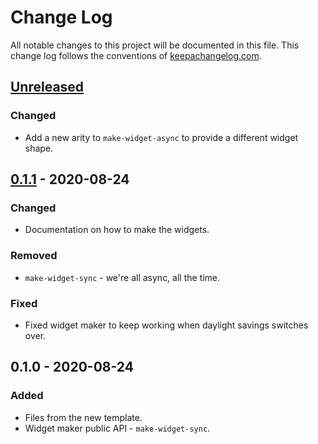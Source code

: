 # Change Log
All notable changes to this project will be documented in this file. This change log follows the conventions of [keepachangelog.com](http://keepachangelog.com/).

## [Unreleased]
### Changed
- Add a new arity to `make-widget-async` to provide a different widget shape.

## [0.1.1] - 2020-08-24
### Changed
- Documentation on how to make the widgets.

### Removed
- `make-widget-sync` - we're all async, all the time.

### Fixed
- Fixed widget maker to keep working when daylight savings switches over.

## 0.1.0 - 2020-08-24
### Added
- Files from the new template.
- Widget maker public API - `make-widget-sync`.

[Unreleased]: https://github.com/willcohen/lapwing/compare/0.1.1...HEAD
[0.1.1]: https://github.com/willcohen/lapwing/compare/0.1.0...0.1.1
